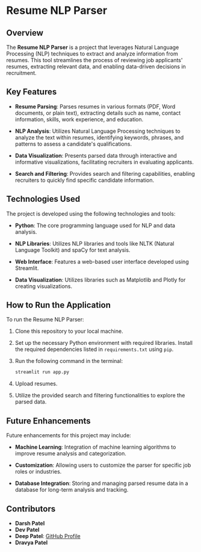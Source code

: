 # Resume NLP Parser

## Overview

The **Resume NLP Parser** is a project that leverages Natural Language Processing (NLP) techniques to extract and analyze information from resumes. This tool streamlines the process of reviewing job applicants' resumes, extracting relevant data, and enabling data-driven decisions in recruitment.

## Key Features

- **Resume Parsing**: Parses resumes in various formats (PDF, Word documents, or plain text), extracting details such as name, contact information, skills, work experience, and education.

- **NLP Analysis**: Utilizes Natural Language Processing techniques to analyze the text within resumes, identifying keywords, phrases, and patterns to assess a candidate's qualifications.

- **Data Visualization**: Presents parsed data through interactive and informative visualizations, facilitating recruiters in evaluating applicants.

- **Search and Filtering**: Provides search and filtering capabilities, enabling recruiters to quickly find specific candidate information.

## Technologies Used

The project is developed using the following technologies and tools:

- **Python**: The core programming language used for NLP and data analysis.

- **NLP Libraries**: Utilizes NLP libraries and tools like NLTK (Natural Language Toolkit) and spaCy for text analysis.

- **Web Interface**: Features a web-based user interface developed using Streamlit.

- **Data Visualization**: Utilizes libraries such as Matplotlib and Plotly for creating visualizations.

## How to Run the Application

To run the Resume NLP Parser:

1. Clone this repository to your local machine.

2. Set up the necessary Python environment with required libraries. Install the required dependencies listed in `requirements.txt` using `pip`.

3. Run the following command in the terminal:
    ```bash
    streamlit run app.py
    ```

4. Upload resumes.

5. Utilize the provided search and filtering functionalities to explore the parsed data.

## Future Enhancements

Future enhancements for this project may include:

- **Machine Learning**: Integration of machine learning algorithms to improve resume analysis and categorization.

- **Customization**: Allowing users to customize the parser for specific job roles or industries.

- **Database Integration**: Storing and managing parsed resume data in a database for long-term analysis and tracking.

## Contributors

- **Darsh Patel**
- **Dev Patel**
- **Deep Patel**: [GitHub Profile](https://github.com/Deep4GB)
- **Dravya Patel**
